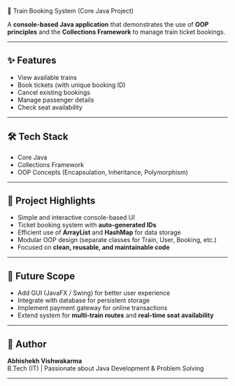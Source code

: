 🚆 Train Booking System (Core Java Project)

A **console-based Java application** that demonstrates the use of **OOP principles** and the **Collections Framework** to manage train ticket bookings.

---

## ✨ Features

- View available trains  
- Book tickets (with unique booking ID)  
- Cancel existing bookings  
- Manage passenger details  
- Check seat availability  

---

## 🛠 Tech Stack

- Core Java  
- Collections Framework  
- OOP Concepts (Encapsulation, Inheritance, Polymorphism)

---

## 🌟 Project Highlights  

- Simple and interactive console-based UI  
- Ticket booking system with **auto-generated IDs**  
- Efficient use of **ArrayList** and **HashMap** for data storage  
- Modular OOP design (separate classes for Train, User, Booking, etc.)  
- Focused on **clean, reusable, and maintainable code**  

---

## 🚀 Future Scope  

- Add GUI (JavaFX / Swing) for better user experience  
- Integrate with database for persistent storage  
- Implement payment gateway for online transactions  
- Extend system for **multi-train routes** and **real-time seat availability**  

---

## 📌 Author  

**Abhishekh Vishwakarma**  
B.Tech (IT) | Passionate about Java Development & Problem Solving  

---

